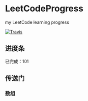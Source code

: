 # LeetCodeProgress
my LeetCode learning progress  

[![Travis](https://img.shields.io/badge/language-Python-blue.svg)]()

## 进度条
已完成：101

## 传送门
### 数组
